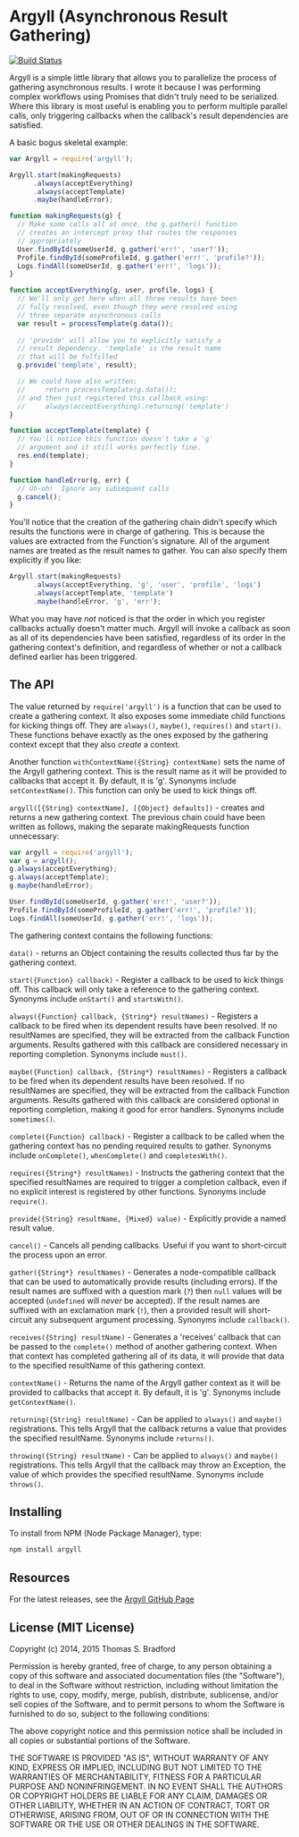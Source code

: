 # Argyll (Asynchronous Result Gathering)
[![Build Status](https://travis-ci.org/kode4food/argyll.svg)](https://travis-ci.org/kode4food/argyll)

Argyll is a simple little library that allows you to parallelize the process of gathering asynchronous results.  I wrote it because I was performing complex workflows using Promises that didn't truly need to be serialized.  Where this library is most useful is enabling you to perform multiple parallel calls, only triggering callbacks when the callback's result dependencies are satisfied.

A basic bogus skeletal example:

```javascript
var Argyll = require('argyll');

Argyll.start(makingRequests)
      .always(acceptEverything)
      .always(acceptTemplate)
      .maybe(handleError);

function makingRequests(g) {
  // Make some calls all at once, the g.gather() function
  // creates an intercept proxy that routes the responses
  // appropriately
  User.findById(someUserId, g.gather('err!', 'user?'));
  Profile.findById(someProfileId, g.gather('err!', 'profile?'));
  Logs.findAll(someUserId, g.gather('err!', 'logs'));
}

function acceptEverything(g, user, profile, logs) {
  // We'll only get here when all three results have been
  // fully resolved, even though they were resolved using
  // three separate asynchronous calls
  var result = processTemplate(g.data());
  
  // 'provide' will allow you to explicitly satisfy a 
  // result dependency. 'template' is the result name
  // that will be fulfilled
  g.provide('template', result);

  // We could have also written:
  //     return processTemplate(g.data());
  // and then just registered this callback using:
  //     always(acceptEverything).returning('template')
}

function acceptTemplate(template) {
  // You'll notice this function doesn't take a 'g' 
  // argument and it still works perfectly fine.
  res.end(template);
}

function handleError(g, err) {
  // Uh-oh!  Ignore any subsequent calls
  g.cancel();
}
```

You'll notice that the creation of the gathering chain didn't specify which results the functions were in charge of gathering.  This is because the values are extracted from the Function's signature.  All of the argument names are treated as the result names to gather.  You can also specify them explicitly if you like:

```javascript
Argyll.start(makingRequests)
      .always(acceptEverything, 'g', 'user', 'profile', 'logs')
      .always(acceptTemplate, 'template')
      .maybe(handleError, 'g', 'err');
```

What you may have *not* noticed is that the order in which you register callbacks actually doesn't matter much.  Argyll will invoke a callback as soon as all of its dependencies have been satisfied, regardless of its order in the gathering context's definition, and regardless of whether or not a callback defined earlier has been triggered.

## The API
The value returned by `require('argyll')` is a function that can be used to create a gathering context.  It also exposes some immediate child functions for kicking things off.  They are `always()`, `maybe()`, `requires()` and `start()`.  These functions behave exactly as the ones exposed by the gathering context except that they also *create* a context.

Another function `withContextName({String} contextName)` sets the name of the Argyll gathering context.  This is the result name as it will be provided to callbacks that accept it.  By default, it is 'g'.  Synonyms include `setContextName()`.  This function can only be used to kick things off.

`argyll([{String} contextName], [{Object} defaults])` - creates and returns a new gathering context.  The previous chain could have been written as follows, making the separate makingRequests function unnecessary:

```javascript
var argyll = require('argyll');
var g = argyll();
g.always(acceptEverything);
g.always(acceptTemplate);
g.maybe(handleError);

User.findById(someUserId, g.gather('err!', 'user?'));
Profile.findById(someProfileId, g.gather('err!', 'profile?'));
Logs.findAll(someUserId, g.gather('err!', 'logs'));
```

The gathering context contains the following functions:

`data()` - returns an Object containing the results collected thus far by the gathering context.

`start({Function} callback)` - Register a callback to be used to kick things off.  This callback will only take a reference to the gathering context.  Synonyms include `onStart()` and `startsWith()`.

`always({Function} callback, {String*} resultNames)` - Registers a callback to be fired when its dependent results have been resolved.  If no resultNames are specified, they will be extracted from the callback Function arguments. Results gathered with this callback are considered necessary in reporting completion.  Synonyms include `must()`.

`maybe({Function} callback, {String*} resultNames)` - Registers a callback to be fired when its dependent results have been resolved.  If no resultNames are specified, they will be extracted from the callback Function arguments.  Results gathered with this callback are considered optional in reporting completion, making it good for error handlers.  Synonyms include `sometimes()`.
                                                        
`complete({Function} callback)` - Register a callback to be called when the gathering context has no pending required results to gather.  Synonyms include `onComplete()`, `whenComplete()` and `completesWith()`.

`requires({String*} resultNames)` - Instructs the gathering context that the specified resultNames are required to trigger a completion callback, even if no explicit interest is registered by other functions.  Synonyms include `require()`.

`provide({String} resultName, {Mixed} value)` - Explicitly provide a named result value.

`cancel()` - Cancels all pending callbacks.  Useful if you want to short-circuit the process upon an error.

`gather({String*} resultNames)` - Generates a node-compatible callback that can be used to automatically provide results (including errors).  If the result names are suffixed with a question mark (`?`) then `null` values will be accepted (`undefined` will *never* be accepted).  If the result names are suffixed with an exclamation mark (`!`), then a provided result will short-circuit any subsequent argument processing.  Synonyms include `callback()`.

`receives({String} resultName)` - Generates a 'receives' callback that can be passed to the `complete()` method of another gathering context.  When that context has completed gathering all of its data, it will provide that data to the specified resultName of this gathering context.

`contextName()` - Returns the name of the Argyll gather context as it will be provided to callbacks that accept it.  By default, it is 'g'.  Synonyms include `getContextName()`.

`returning({String} resultName)` - Can be applied to `always()` and `maybe()` registrations.  This tells Argyll that the callback returns a value that provides the specified resultName.  Synonyms include `returns()`.

`throwing({String} resultName)` - Can be applied to `always()` and `maybe()` registrations.  This tells Argyll that the callback may throw an Exception, the value of which provides the specified resultName.  Synonyms include `throws()`.

## Installing
To install from NPM (Node Package Manager), type:

```bash
npm install argyll
```

## Resources
For the latest releases, see the [Argyll GitHub Page](http://github.com/kode4food/argyll)

## License (MIT License)
Copyright (c) 2014, 2015 Thomas S. Bradford

Permission is hereby granted, free of charge, to any person
obtaining a copy of this software and associated documentation
files (the "Software"), to deal in the Software without
restriction, including without limitation the rights to use,
copy, modify, merge, publish, distribute, sublicense, and/or
sell copies of the Software, and to permit persons to whom the
Software is furnished to do so, subject to the following
conditions:

The above copyright notice and this permission notice shall be
included in all copies or substantial portions of the Software.

THE SOFTWARE IS PROVIDED "AS IS", WITHOUT WARRANTY OF ANY KIND,
EXPRESS OR IMPLIED, INCLUDING BUT NOT LIMITED TO THE WARRANTIES
OF MERCHANTABILITY, FITNESS FOR A PARTICULAR PURPOSE AND
NONINFRINGEMENT. IN NO EVENT SHALL THE AUTHORS OR COPYRIGHT
HOLDERS BE LIABLE FOR ANY CLAIM, DAMAGES OR OTHER LIABILITY,
WHETHER IN AN ACTION OF CONTRACT, TORT OR OTHERWISE, ARISING
FROM, OUT OF OR IN CONNECTION WITH THE SOFTWARE OR THE USE OR
OTHER DEALINGS IN THE SOFTWARE.

